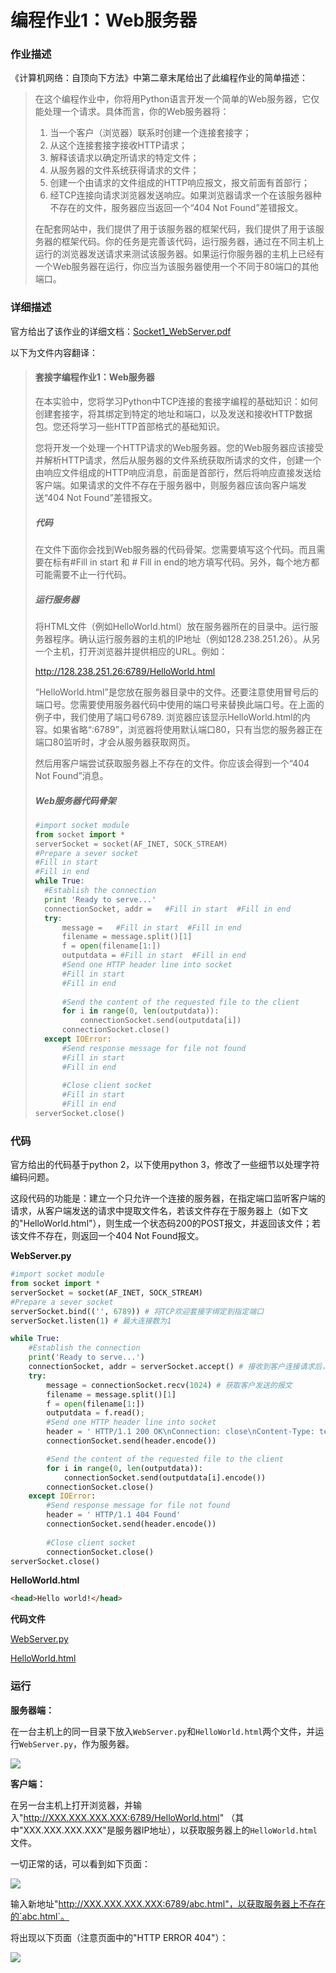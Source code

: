 # 编程作业1：Web服务器

### 作业描述

《计算机网络：自顶向下方法》中第二章末尾给出了此编程作业的简单描述：

> 在这个编程作业中，你将用Python语言开发一个简单的Web服务器，它仅能处理一个请求。具体而言，你的Web服务器将：
> 1. 当一个客户（浏览器）联系时创建一个连接套接字；
> 2. 从这个连接套接字接收HTTP请求；
> 3. 解释该请求以确定所请求的特定文件；
> 4. 从服务器的文件系统获得请求的文件；
> 5. 创建一个由请求的文件组成的HTTP响应报文，报文前面有首部行；
> 6. 经TCP连接向请求浏览器发送响应。如果浏览器请求一个在该服务器种不存在的文件，服务器应当返回一个“404 Not Found”差错报文。  
>
> 在配套网站中，我们提供了用于该服务器的框架代码，我们提供了用于该服务器的框架代码。你的任务是完善该代码，运行服务器，通过在不同主机上运行的浏览器发送请求来测试该服务器。如果运行你服务器的主机上已经有一个Web服务器在运行，你应当为该服务器使用一个不同于80端口的其他端口。

### 详细描述

官方给出了该作业的详细文档：[Socket1_WebServer.pdf](assignment/Socket1_WebServer.pdf)

以下为文件内容翻译：

> #### 套接字编程作业1：Web服务器
>
> 在本实验中，您将学习Python中TCP连接的套接字编程的基础知识：如何创建套接字，将其绑定到特定的地址和端口，以及发送和接收HTTP数据包。您还将学习一些HTTP首部格式的基础知识。
>
> 您将开发一个处理一个HTTP请求的Web服务器。您的Web服务器应该接受并解析HTTP请求，然后从服务器的文件系统获取所请求的文件，创建一个由响应文件组成的HTTP响应消息，前面是首部行，然后将响应直接发送给客户端。如果请求的文件不存在于服务器中，则服务器应该向客户端发送“404 Not Found”差错报文。
>
> ##### 代码
>
> 在文件下面你会找到Web服务器的代码骨架。您需要填写这个代码。而且需要在标有#Fill in start 和 # Fill in end的地方填写代码。另外，每个地方都可能需要不止一行代码。
>
> ##### 运行服务器
>
> 将HTML文件（例如HelloWorld.html）放在服务器所在的目录中。运行服务器程序。确认运行服务器的主机的IP地址（例如128.238.251.26）。从另一个主机，打开浏览器并提供相应的URL。例如：
>
> http://128.238.251.26:6789/HelloWorld.html
>
> “HelloWorld.html”是您放在服务器目录中的文件。还要注意使用冒号后的端口号。您需要使用服务器代码中使用的端口号来替换此端口号。在上面的例子中，我们使用了端口号6789. 浏览器应该显示HelloWorld.html的内容。如果省略“:6789”，浏览器将使用默认端口80，只有当您的服务器正在端口80监听时，才会从服务器获取网页。
>
> 然后用客户端尝试获取服务器上不存在的文件。你应该会得到一个“404 Not Found”消息。
> ##### Web服务器代码骨架
> ```python
> #import socket module
> from socket import *
> serverSocket = socket(AF_INET, SOCK_STREAM) 
> #Prepare a sever socket 
> #Fill in start 
> #Fill in end 
> while True:     
> 	#Establish the connection    
> 	print 'Ready to serve...'     
> 	connectionSocket, addr =   #Fill in start  #Fill in end
> 	try:         
> 		message =   #Fill in start  #Fill in end
> 		filename = message.split()[1]                          
> 		f = open(filename[1:])
> 		outputdata = #Fill in start  #Fill in end
> 		#Send one HTTP header line into socket         
> 		#Fill in start         
> 		#Fill in end    
> 	    
> 		#Send the content of the requested file to the client
> 		for i in range(0, len(outputdata)):
> 			connectionSocket.send(outputdata[i])
> 		connectionSocket.close()
> 	except IOError:
> 		#Send response message for file not found
> 		#Fill in start
> 		#Fill in end
> 		
> 		#Close client socket
> 		#Fill in start
> 		#Fill in end             
> serverSocket.close()
> ```

### 代码

官方给出的代码基于python 2，以下使用python 3，修改了一些细节以处理字符编码问题。

这段代码的功能是：建立一个只允许一个连接的服务器，在指定端口监听客户端的请求，从客户端发送的请求中提取文件名，若该文件存在于服务器上（如下文的"HelloWorld.html"），则生成一个状态码200的POST报文，并返回该文件；若该文件不存在，则返回一个404 Not Found报文。

**WebServer.py**

``` python
#import socket module
from socket import *
serverSocket = socket(AF_INET, SOCK_STREAM) 
#Prepare a sever socket 
serverSocket.bind(('', 6789)) # 将TCP欢迎套接字绑定到指定端口
serverSocket.listen(1) # 最大连接数为1

while True:
	#Establish the connection
	print('Ready to serve...')
	connectionSocket, addr = serverSocket.accept() # 接收到客户连接请求后，建立新的TCP连接套接字
	try:
		message = connectionSocket.recv(1024) # 获取客户发送的报文
		filename = message.split()[1]
		f = open(filename[1:])
		outputdata = f.read();
		#Send one HTTP header line into socket
		header = ' HTTP/1.1 200 OK\nConnection: close\nContent-Type: text/html\nContent-Length: %d\n\n' % (len(outputdata))
		connectionSocket.send(header.encode())

		#Send the content of the requested file to the client
		for i in range(0, len(outputdata)):
			connectionSocket.send(outputdata[i].encode())
		connectionSocket.close()
	except IOError:
		#Send response message for file not found
		header = ' HTTP/1.1 404 Found'
		connectionSocket.send(header.encode())
		
		#Close client socket
		connectionSocket.close()
serverSocket.close()
```

**HelloWorld.html**

```html
<head>Hello world!</head>
```

**代码文件**

[WebServer.py](source/WebServer.py)

[HelloWorld.html](source/HelloWorld.html)

### 运行

**服务器端：**

在一台主机上的同一目录下放入`WebServer.py`和`HelloWorld.html`两个文件，并运行`WebServer.py`，作为服务器。

![](image/WebServer.png)

**客户端：**

在另一台主机上打开浏览器，并输入"http://XXX.XXX.XXX.XXX:6789/HelloWorld.html" （其中"XXX.XXX.XXX.XXX"是服务器IP地址），以获取服务器上的`HelloWorld.html`文件。

一切正常的话，可以看到如下页面：

![](image/Browser1.png)

输入新地址"http://XXX.XXX.XXX.XXX:6789/abc.html"，以获取服务器上不存在的`abc.html`。

将出现以下页面（注意页面中的"HTTP ERROR 404"）：

![](image/Browser2.png)